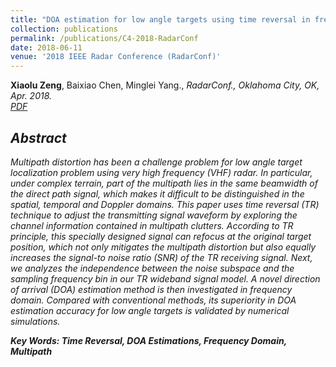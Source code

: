 ```yaml
---
title: "DOA estimation for low angle targets using time reversal in frequency domain model"
collection: publications
permalink: /publications/C4-2018-RadarConf
date: 2018-06-11
venue: '2018 IEEE Radar Conference (RadarConf)'
---
```

<b>Xiaolu Zeng</b>, Baixiao Chen, Minglei Yang., <i>RadarConf., Oklahoma City, OK, Apr. 2018<i>. <br>
[PDF](http://Xiaolu1263.github.io/files/RadarConf18.pdf)

## Abstract <br>
Multipath distortion has been a challenge problem for low angle target localization problem using very high frequency (VHF) radar. In particular, under complex terrain, part
of the multipath lies in the same beamwidth of the direct path signal, which makes it difficult to be distinguished in the spatial, temporal and Doppler domains. This paper uses time reversal
(TR) technique to adjust the transmitting signal waveform by exploring the channel information contained in multipath clutters. According to TR principle, this specially designed signal can
refocus at the original target position, which not only mitigates the multipath distortion but also equally increases the signal-to noise ratio (SNR) of the TR receiving signal. Next, we analyzes
the independence between the noise subspace and the sampling frequency bin in our TR wideband signal model. A novel direction of arrival (DOA) estimation method is then investigated in
frequency domain. Compared with conventional methods, its superiority in DOA estimation accuracy for low angle targets is validated by numerical simulations.

**Key Words: Time Reversal, DOA Estimations, Frequency Domain, Multipath**
